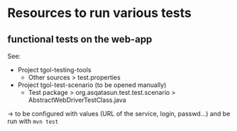 # Resources to run various tests

## functional tests on the web-app

See:

* Project tgol-testing-tools 
    * Other sources > test.properties
* Project tgol-test-scenario (to be opened manually)
    * Test package > org.asqatasun.test.test.scenario > AbstractWebDriverTestClass.java

-> to be configured with values (URL of the service, login, passwd...) and be run with `mvn test`